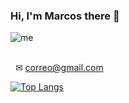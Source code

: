 ### Hi, I'm Marcos there 👋

![me](https://user-images.githubusercontent.com/36939966/89741208-fb831000-da54-11ea-9593-f363ba7c0fa5.jpg)

<!--
**Mata13/Mata13** is a ✨ _special_ ✨ repository because its `README.md` (this file) appears on your GitHub profile.

Here are some ideas to get you started:

- 🔭 I’m currently working on ...
- 🌱 I’m currently learning JavaScript
- 👯 I’m looking to collaborate on ...
- 🤔 I’m looking for help with ...
- 💬 Ask me about ...
- 📫 How to reach me: ...
- 😄 Pronouns: ...
- ⚡ Fun fact: ...
-->

<br>&nbsp;&nbsp;✉ correo@gmail.com

[![Top Langs](https://github-readme-stats.vercel.app/api/top-langs/?username=Mata13&layout=compact)](https://github.com/anuraghazra/github-readme-stats)
